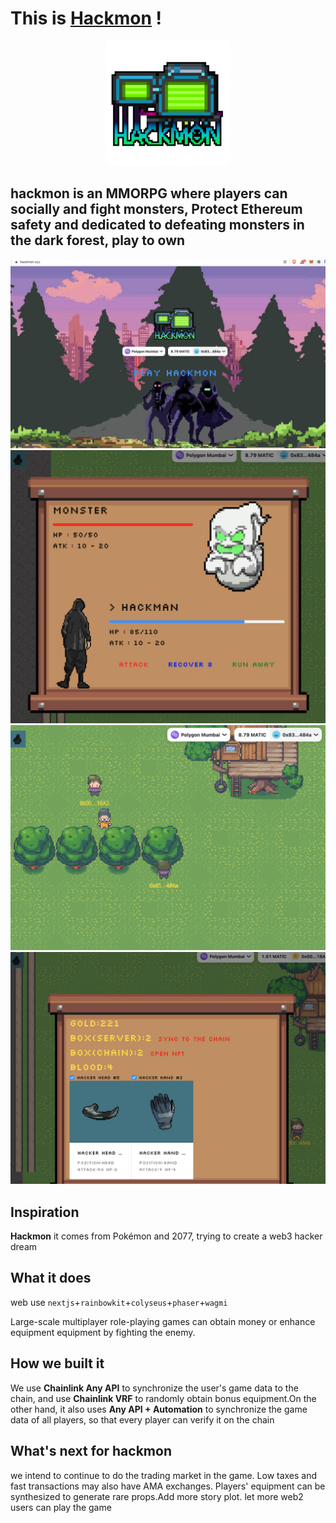 # This is [Hackmon](https://hackmon.xyz) !

<div align=center>

![logo](./ReadmeImgs/logo.png)

</div>

## hackmon is an MMORPG where players can socially and fight monsters, Protect Ethereum safety and dedicated to defeating monsters in the dark forest, play to own

![website](./ReadmeImgs/1.jpg)
![fight](./ReadmeImgs/2.jpg)
![people](./ReadmeImgs/4.jpg)
![package](./ReadmeImgs/5.jpg)

## Inspiration

**Hackmon** it comes from Pokémon and 2077, trying to create a web3 hacker dream

## What it does

web use `nextjs`+`rainbowkit`+`colyseus`+`phaser`+`wagmi`

Large-scale multiplayer role-playing games can obtain money or enhance equipment equipment by fighting the enemy.

## How we built it

We use **Chainlink Any API** to synchronize the user's game data to the chain, and use **Chainlink VRF** to randomly obtain bonus equipment.On the other hand, it also uses **Any API + Automation** to synchronize the game data of all players, so that every player can verify it on the chain

## What's next for hackmon

we intend to continue to do the trading market in the game. Low taxes and fast transactions may also have AMA exchanges. Players' equipment can be synthesized to generate rare props.Add more story plot.
let more web2 users can play the game
